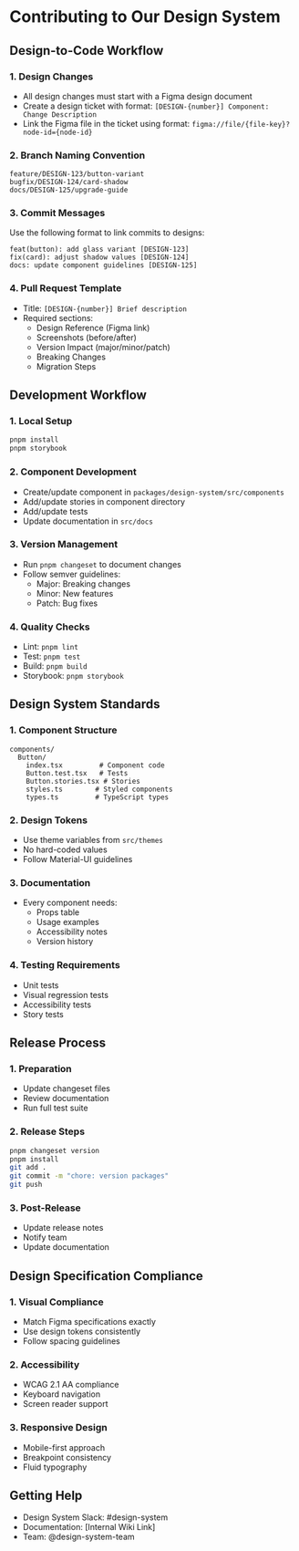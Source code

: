 # Contributing to Our Design System

## Design-to-Code Workflow

### 1. Design Changes

- All design changes must start with a Figma design document
- Create a design ticket with format: `[DESIGN-{number}] Component: Change Description`
- Link the Figma file in the ticket using format: `figma://file/{file-key}?node-id={node-id}`

### 2. Branch Naming Convention

```
feature/DESIGN-123/button-variant
bugfix/DESIGN-124/card-shadow
docs/DESIGN-125/upgrade-guide
```

### 3. Commit Messages

Use the following format to link commits to designs:

```
feat(button): add glass variant [DESIGN-123]
fix(card): adjust shadow values [DESIGN-124]
docs: update component guidelines [DESIGN-125]
```

### 4. Pull Request Template

- Title: `[DESIGN-{number}] Brief description`
- Required sections:
  - Design Reference (Figma link)
  - Screenshots (before/after)
  - Version Impact (major/minor/patch)
  - Breaking Changes
  - Migration Steps

## Development Workflow

### 1. Local Setup

```bash
pnpm install
pnpm storybook
```

### 2. Component Development

- Create/update component in `packages/design-system/src/components`
- Add/update stories in component directory
- Add/update tests
- Update documentation in `src/docs`

### 3. Version Management

- Run `pnpm changeset` to document changes
- Follow semver guidelines:
  - Major: Breaking changes
  - Minor: New features
  - Patch: Bug fixes

### 4. Quality Checks

- Lint: `pnpm lint`
- Test: `pnpm test`
- Build: `pnpm build`
- Storybook: `pnpm storybook`

## Design System Standards

### 1. Component Structure

```
components/
  Button/
    index.tsx         # Component code
    Button.test.tsx   # Tests
    Button.stories.tsx # Stories
    styles.ts        # Styled components
    types.ts         # TypeScript types
```

### 2. Design Tokens

- Use theme variables from `src/themes`
- No hard-coded values
- Follow Material-UI guidelines

### 3. Documentation

- Every component needs:
  - Props table
  - Usage examples
  - Accessibility notes
  - Version history

### 4. Testing Requirements

- Unit tests
- Visual regression tests
- Accessibility tests
- Story tests

## Release Process

### 1. Preparation

- Update changeset files
- Review documentation
- Run full test suite

### 2. Release Steps

```bash
pnpm changeset version
pnpm install
git add .
git commit -m "chore: version packages"
git push
```

### 3. Post-Release

- Update release notes
- Notify team
- Update documentation

## Design Specification Compliance

### 1. Visual Compliance

- Match Figma specifications exactly
- Use design tokens consistently
- Follow spacing guidelines

### 2. Accessibility

- WCAG 2.1 AA compliance
- Keyboard navigation
- Screen reader support

### 3. Responsive Design

- Mobile-first approach
- Breakpoint consistency
- Fluid typography

## Getting Help

- Design System Slack: #design-system
- Documentation: [Internal Wiki Link]
- Team: @design-system-team
